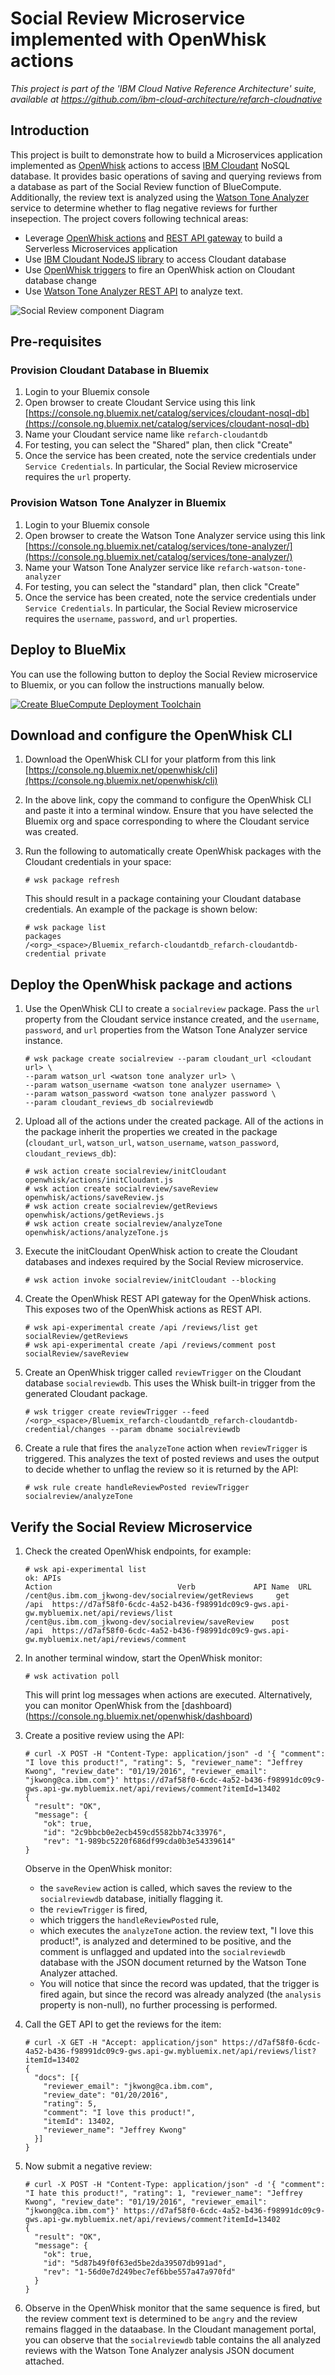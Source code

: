 # Social Review Microservice implemented with OpenWhisk actions

*This project is part of the 'IBM Cloud Native Reference Architecture' suite, available at
https://github.com/ibm-cloud-architecture/refarch-cloudnative*

## Introduction

This project is built to demonstrate how to build a Microservices application implemented as [OpenWhisk](http://openwhisk.org/) actions to access [IBM Cloudant](https://cloudant.com/) NoSQL database. It provides basic operations of saving and querying reviews from a database as part of the Social Review function of BlueCompute. Additionally, the review text is analyzed using the [Watson Tone Analyzer](https://www.ibm.com/watson/developercloud/tone-analyzer.html) service to determine whether to flag negative reviews for further insepection.  The project covers following technical areas:

 - Leverage [OpenWhisk actions](https://github.com/openwhisk/openwhisk/blob/master/docs/actions.md) and [REST API gateway](https://github.com/openwhisk/openwhisk/blob/master/docs/apigateway.md) to build a Serverless Microservices application
 - Use [IBM Cloudant NodeJS library](https://github.com/cloudant/nodejs-cloudant) to access Cloudant database
 - Use [OpenWhisk triggers](https://github.com/openwhisk/openwhisk/blob/master/docs/triggers_rules.md) to fire an OpenWhisk action on Cloudant database change
 - Use [Watson Tone Analyzer REST API](https://www.ibm.com/watson/developercloud/tone-analyzer/api/v3/) to analyze text.
 
![Social Review component Diagram](socialreview-openwhisk-apiconnect.png)

## Pre-requisites
 
### Provision Cloudant Database in Bluemix

1. Login to your Bluemix console  
2. Open browser to create Cloudant Service using this link [https://console.ng.bluemix.net/catalog/services/cloudant-nosql-db](https://console.ng.bluemix.net/catalog/services/cloudant-nosql-db)  
3. Name your Cloudant service name like `refarch-cloudantdb`  
4. For testing, you can select the "Shared" plan, then click "Create"  
5. Once the service has been created, note the service credentials under `Service Credentials`.  In particular, the Social Review microservice requires the `url` property.

### Provision Watson Tone Analyzer in Bluemix

1. Login to your Bluemix console
2. Open browser to create the Watson Tone Analyzer service using this link [https://console.ng.bluemix.net/catalog/services/tone-analyzer/](https://console.ng.bluemix.net/catalog/services/tone-analyzer/)
3. Name your Watson Tone Analyzer service like `refarch-watson-tone-analyzer`
4. For testing, you can select the "standard" plan, then click "Create"
5. Once the service has been created, note the service credentials under `Service Credentials`.  In particular, the Social Review microservice requires the `username`, `password`, and `url` properties.

## Deploy to BlueMix

You can use the following button to deploy the Social Review microservice to Bluemix, or you can follow the instructions manually below.

[![Create BlueCompute Deployment Toolchain](https://console.ng.bluemix.net/devops/graphics/create_toolchain_button.png)](https://console.ng.bluemix.net/devops/setup/deploy?repository=https://github.com/ibm-cloud-architecture/refarch-cloudnative-micro-socialreview.git)

## Download and configure the OpenWhisk CLI

1. Download the OpenWhisk CLI for your platform from this link [https://console.ng.bluemix.net/openwhisk/cli](https://console.ng.bluemix.net/openwhisk/cli)
2. In the above link, copy the command to configure the OpenWhisk CLI and paste it into a terminal window.  Ensure that you have selected the Bluemix org and space corresponding to where the Cloudant service was created.
3. Run the following to automatically create OpenWhisk packages with the Cloudant credentials in your space:

   ```
   # wsk package refresh
   ```

   This should result in a package containing your Cloudant database credentials.  An example of the package is shown below:
   ```
   # wsk package list
   packages
   /<org>_<space>/Bluemix_refarch-cloudantdb_refarch-cloudantdb-credential private
   ```
   
## Deploy the OpenWhisk package and actions

1. Use the OpenWhisk CLI to create a `socialreview` package.  Pass the `url` property from the Cloudant service instance created, and the `username`, `password`, and `url` properties from the Watson Tone Analyzer service instance.

   ```
   # wsk package create socialreview --param cloudant_url <cloudant url> \
   --param watson_url <watson tone analyzer url> \
   --param watson_username <watson tone analyzer username> \
   --param watson_password <watson tone analyzer password \
   --param cloudant_reviews_db socialreviewdb
   ```

2. Upload all of the actions under the created package.  All of the actions in the package inherit the properties we created in the package (`cloudant_url`, `watson_url`, `watson_username`, `watson_password`, `cloudant_reviews_db`):

   ```
   # wsk action create socialreview/initCloudant openwhisk/actions/initCloudant.js
   # wsk action create socialreview/saveReview openwhisk/actions/saveReview.js
   # wsk action create socialreview/getReviews openwhisk/actions/getReviews.js
   # wsk action create socialreview/analyzeTone openwhisk/actions/analyzeTone.js
   ```
   
3. Execute the initCloudant OpenWhisk action to create the Cloudant databases and indexes required by the Social Review microservice.
   ```
   # wsk action invoke socialreview/initCloudant --blocking
   ```

4. Create the OpenWhisk REST API gateway for the OpenWhisk actions. This exposes two of the OpenWhisk actions as REST API.
   
   ```
   # wsk api-experimental create /api /reviews/list get socialReview/getReviews
   # wsk api-experimental create /api /reviews/comment post socialReview/saveReview
   ```

5. Create an OpenWhisk trigger called `reviewTrigger` on the Cloudant database `socialreviewdb`.  This uses the Whisk built-in trigger from the generated Cloudant package.

   ```
   # wsk trigger create reviewTrigger --feed /<org>_<space>/Bluemix_refarch-cloudantdb_refarch-cloudantdb-credential/changes --param dbname socialreviewdb
   ```
   
6. Create a rule that fires the `analyzeTone` action when `reviewTrigger` is triggered.  This analyzes the text of posted reviews and uses the output to decide whether to unflag the review so it is returned by the API:

   ```
   # wsk rule create handleReviewPosted reviewTrigger socialreview/analyzeTone
   ```

## Verify the Social Review Microservice

1. Check the created OpenWhisk endpoints, for example:
   ```
   # wsk api-experimental list
   ok: APIs
   Action                            Verb             API Name  URL
   /cent@us.ibm.com_jkwong-dev/socialreview/getReviews     get                 /api  https://d7af58f0-6cdc-4a52-b436-f98991dc09c9-gws.api-gw.mybluemix.net/api/reviews/list
   /cent@us.ibm.com_jkwong-dev/socialreview/saveReview    post                 /api  https://d7af58f0-6cdc-4a52-b436-f98991dc09c9-gws.api-gw.mybluemix.net/api/reviews/comment
   ```

2. In another terminal window, start the OpenWhisk monitor:
   ```
   # wsk activation poll
   ```
   
   This will print log messages when actions are executed.  Alternatively, you can monitor OpenWhisk from the [dashboard)(https://console.ng.bluemix.net/openwhisk/dashboard)
   
3. Create a positive review using the API:
   ```
   # curl -X POST -H "Content-Type: application/json" -d '{ "comment": "I love this product!", "rating": 5, "reviewer_name": "Jeffrey Kwong", "review_date": "01/19/2016", "reviewer_email": "jkwong@ca.ibm.com"}' https://d7af58f0-6cdc-4a52-b436-f98991dc09c9-gws.api-gw.mybluemix.net/api/reviews/comment?itemId=13402
   {
     "result": "OK",
     "message": {
       "ok": true,
       "id": "2c9bbcb0e2ecb459cd5582bb74c33976",
       "rev": "1-989bc5220f686df99cda0b3e54339614"
   }
   ```
   
   Observe in the OpenWhisk monitor: 
   - the `saveReview` action is called, which saves the review to the `socialreviewdb` database, initially flagging it.
   - the `reviewTrigger` is fired, 
   - which triggers the `handleReviewPosted` rule, 
   - which executes the `analyzeTone` action.  the review text, "I love this product!", is analyzed and determined to be positive, and the comment is unflagged and updated into the `socialreviewdb` database with the JSON document returned by the Watson Tone Analyzer attached.
   - You will notice that since the record was updated, that the trigger is fired again, but since the record was already analyzed (the `analysis` property is non-null), no further processing is performed.
   
4. Call the GET API to get the reviews for the item:
   ```
   # curl -X GET -H "Accept: application/json" https://d7af58f0-6cdc-4a52-b436-f98991dc09c9-gws.api-gw.mybluemix.net/api/reviews/list?itemId=13402
   {
     "docs": [{
       "reviewer_email": "jkwong@ca.ibm.com",
       "review_date": "01/20/2016",
       "rating": 5,
       "comment": "I love this product!",
       "itemId": 13402,
       "reviewer_name": "Jeffrey Kwong"
     }]
   }
   ```
    
5. Now submit a negative review:
   ```
   # curl -X POST -H "Content-Type: application/json" -d '{ "comment": "I hate this product!", "rating": 1, "reviewer_name": "Jeffrey Kwong", "review_date": "01/19/2016", "reviewer_email": "jkwong@ca.ibm.com"}' https://d7af58f0-6cdc-4a52-b436-f98991dc09c9-gws.api-gw.mybluemix.net/api/reviews/comment?itemId=13402
   {
     "result": "OK",
     "message": {
       "ok": true,
       "id": "5d87b49f0f63ed5be2da39507db991ad",
       "rev": "1-56d0e7d249bec7ef6bbe557a47a970fd"
     }
   }
   ```

6. Observe in the OpenWhisk monitor that the same sequence is fired, but the review comment text is determined to be `angry` and the review remains flagged in the dataabase.  In the Cloudant management portal, you can observe that the `socialreviewdb` table contains the all analyzed reviews with the Watson Tone Analyzer analysis JSON document attached.
